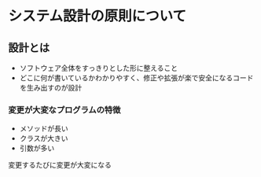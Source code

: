 # システム設計の原則について

## 設計とは
* ソフトウェア全体をすっきりとした形に整えること
* どこに何が書いているかわかりやすく、修正や拡張が楽で安全になるコードを生み出すのが設計

### 変更が大変なプログラムの特徴
* メソッドが長い
* クラスが大きい
* 引数が多い

変更するたびに変更が大変になる